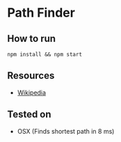 # Path Finder

## How to run

`npm install && npm start`

## Resources

* [Wikipedia](https://en.wikipedia.org/wiki/Pathfinding)

## Tested on

* OSX (Finds shortest path in 8 ms)
